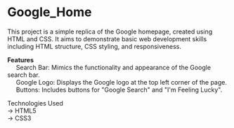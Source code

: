 # Google_Home
This project is a simple replica of the Google homepage, created using HTML and CSS. It aims to demonstrate basic web development skills including HTML structure, CSS styling, and responsiveness.

**Features**  
 &nbsp;&nbsp;&nbsp;&nbsp;   Search Bar:  Mimics the functionality and appearance of the Google search bar.  
  &nbsp;&nbsp;&nbsp;&nbsp;  Google Logo:  Displays the Google logo at the top left corner of the page.  
  &nbsp;&nbsp;&nbsp;&nbsp;  Buttons:  Includes buttons for "Google Search" and "I'm Feeling Lucky".  
  


Technologies Used  
-> HTML5  
-> CSS3
